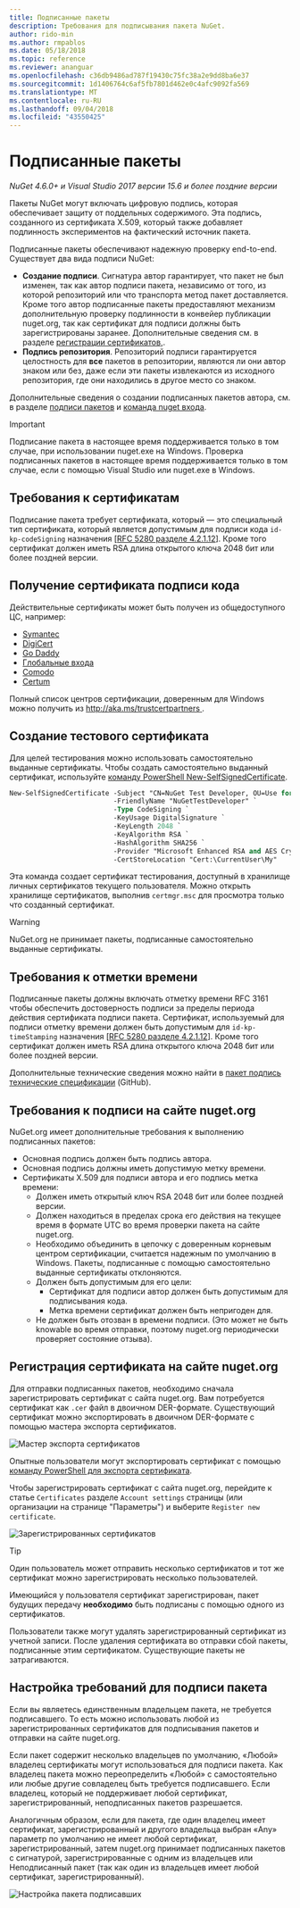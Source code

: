 ```yaml
---
title: Подписанные пакеты
description: Требования для подписывания пакета NuGet.
author: rido-min
ms.author: rmpablos
ms.date: 05/18/2018
ms.topic: reference
ms.reviewer: ananguar
ms.openlocfilehash: c36db9486ad787f19430c75fc38a2e9dd8ba6e37
ms.sourcegitcommit: 1d1406764c6af5fb7801d462e0c4afc9092fa569
ms.translationtype: MT
ms.contentlocale: ru-RU
ms.lasthandoff: 09/04/2018
ms.locfileid: "43550425"
---
```

# <a name="signed-packages"></a>Подписанные пакеты

*NuGet 4.6.0+ и Visual Studio 2017 версии 15.6 и более поздние версии*

Пакеты NuGet могут включать цифровую подпись, которая обеспечивает защиту от поддельных содержимого. Эта подпись, созданного из сертификата X.509, который также добавляет подлинность экспериментов на фактический источник пакета.

Подписанные пакеты обеспечивают надежную проверку end-to-end. Существует два вида подписи NuGet:
- **Создание подписи**. Сигнатура автор гарантирует, что пакет не был изменен, так как автор подписи пакета, независимо от того, из которой репозиторий или что транспорта метод пакет доставляется. Кроме того автор подписанные пакеты предоставляют механизм дополнительную проверку подлинности в конвейер публикации nuget.org, так как сертификат для подписи должны быть зарегистрированы заранее. Дополнительные сведения см. в разделе [регистрации сертификатов,](#register-certificate-on-nugetorg).
- **Подпись репозитория**. Репозиторий подписи гарантируется целостность для **все** пакетов в репозитории, являются ли они автор знаком или без, даже если эти пакеты извлекаются из исходного репозитория, где они находились в другое место со знаком.   

Дополнительные сведения о создании подписанных пакетов автора, см. в разделе [подписи пакетов](../create-packages/Sign-a-package.md) и [команда nuget входа](../tools/cli-ref-sign.md).

> [!Important]
> Подписание пакета в настоящее время поддерживается только в том случае, при использовании nuget.exe на Windows. Проверка подписанных пакетов в настоящее время поддерживается только в том случае, если с помощью Visual Studio или nuget.exe в Windows.

## <a name="certificate-requirements"></a>Требования к сертификатам

Подписание пакета требует сертификата, который — это специальный тип сертификата, который является допустимым для подписи кода `id-kp-codeSigning` назначения [[RFC 5280 разделе 4.2.1.12](https://tools.ietf.org/html/rfc5280#section-4.2.1.12)]. Кроме того сертификат должен иметь RSA длина открытого ключа 2048 бит или более поздней версии.

## <a name="get-a-code-signing-certificate"></a>Получение сертификата подписи кода

Действительные сертификаты может быть получен из общедоступного ЦС, например:

- [Symantec](https://trustcenter.websecurity.symantec.com/process/trust/productOptions?productType=SoftwareValidationClass3)
- [DigiCert](https://www.digicert.com/code-signing/)
- [Go Daddy](https://www.godaddy.com/web-security/code-signing-certificate)
- [Глобальные входа](https://www.globalsign.com/en/code-signing-certificate/)
- [Comodo](https://www.comodo.com/e-commerce/code-signing/code-signing-certificate.php)
- [Certum](https://www.certum.eu/certum/cert,offer_en_open_source_cs.xml) 

Полный список центров сертификации, доверенным для Windows можно получить из [ http://aka.ms/trustcertpartners ](http://aka.ms/trustcertpartners).

## <a name="create-a-test-certificate"></a>Создание тестового сертификата

Для целей тестирования можно использовать самостоятельно выданные сертификаты. Чтобы создать самостоятельно выданный сертификат, используйте [команду PowerShell New-SelfSignedCertificate](/powershell/module/pkiclient/new-selfsignedcertificate.md).

```ps
New-SelfSignedCertificate -Subject "CN=NuGet Test Developer, OU=Use for testing purposes ONLY" `
                          -FriendlyName "NuGetTestDeveloper" `
                          -Type CodeSigning `
                          -KeyUsage DigitalSignature `
                          -KeyLength 2048 `
                          -KeyAlgorithm RSA `
                          -HashAlgorithm SHA256 `
                          -Provider "Microsoft Enhanced RSA and AES Cryptographic Provider" `
                          -CertStoreLocation "Cert:\CurrentUser\My" 
```

Эта команда создает сертификат тестирования, доступный в хранилище личных сертификатов текущего пользователя. Можно открыть хранилище сертификатов, выполнив `certmgr.msc` для просмотра только что созданный сертификат.

> [!Warning]
> NuGet.org не принимает пакеты, подписанные самостоятельно выданные сертификаты.

## <a name="timestamp-requirements"></a>Требования к отметки времени

Подписанные пакеты должны включать отметку времени RFC 3161 чтобы обеспечить достоверность подписи за пределы периода действия сертификата подписи пакета. Сертификат, используемый для подписи отметку времени должен быть допустимым для `id-kp-timeStamping` назначения [[RFC 5280 разделе 4.2.1.12](https://tools.ietf.org/html/rfc5280#section-4.2.1.12)]. Кроме того сертификат должен иметь RSA длина открытого ключа 2048 бит или более поздней версии.

Дополнительные технические сведения можно найти в [пакет подпись технические спецификации](https://github.com/NuGet/Home/wiki/Package-Signatures-Technical-Details) (GitHub).

## <a name="signature-requirements-on-nugetorg"></a>Требования к подписи на сайте nuget.org

NuGet.org имеет дополнительные требования к выполнению подписанных пакетов:

- Основная подпись должен быть подпись автора.
- Основная подпись должны иметь допустимую метку времени.
- Сертификаты X.509 для подписи автора и его подпись метка времени:
  - Должен иметь открытый ключ RSA 2048 бит или более поздней версии.
  - Должен находиться в пределах срока его действия на текущее время в формате UTC во время проверки пакета на сайте nuget.org.
  - Необходимо объединить в цепочку с доверенным корневым центром сертификации, считается надежным по умолчанию в Windows. Пакеты, подписанные с помощью самостоятельно выданные сертификаты отклоняются.
  - Должен быть допустимым для его цели: 
    - Сертификат для подписи автор должен быть допустимым для подписывания кода.
    - Метка времени сертификат должен быть непригоден для.
  - Не должен быть отозван в времени подписи. (Это может не быть knowable во время отправки, поэтому nuget.org периодически проверяет состояние отзыва).

## <a name="register-certificate-on-nugetorg"></a>Регистрация сертификата на сайте nuget.org

Для отправки подписанных пакетов, необходимо сначала зарегистрировать сертификат с сайта nuget.org. Вам потребуется сертификат как `.cer` файл в двоичном DER-формате. Существующий сертификат можно экспортировать в двоичном DER-формате с помощью мастера экспорта сертификатов.

![Мастер экспорта сертификатов](media/CertificateExportWizard.png)

Опытные пользователи могут экспортировать сертификат с помощью [команду PowerShell для экспорта сертификата](/powershell/module/pkiclient/export-certificate.md).

Чтобы зарегистрировать сертификат с сайта nuget.org, перейдите к статье `Certificates` разделе `Account settings` страницы (или организации на странице "Параметры") и выберите `Register new certificate`.

![Зарегистрированных сертификатов](media/registered-certs.png)

> [!Tip]
> Один пользователь может отправить несколько сертификатов и тот же сертификат можно зарегистрировать несколько пользователей.

Имеющийся у пользователя сертификат зарегистрирован, пакет будущих передачу **необходимо** быть подписаны с помощью одного из сертификатов.

Пользователи также могут удалять зарегистрированный сертификат из учетной записи. После удаления сертификата во отправки сбой пакеты, подписанные этим сертификатом. Существующие пакеты не затрагиваются.

## <a name="configure-package-signing-requirements"></a>Настройка требований для подписи пакета

Если вы являетесь единственным владельцем пакета, не требуется подписавшего. То есть можно использовать любой из зарегистрированных сертификатов для подписывания пакетов и отправки на сайте nuget.org.

Если пакет содержит несколько владельцев по умолчанию, «Любой» владелец сертификаты могут использоваться для подписи пакета. Как владелец пакета можно переопределить «Любой» с самостоятельно или любые другие совладелец быть требуется подписавшего. Если владелец, который не поддерживает любой сертификат, зарегистрированный, неподписанных пакетов разрешается. 

Аналогичным образом, если для пакета, где один владелец имеет сертификат, зарегистрированный и другого владельца выбран «Any» параметр по умолчанию не имеет любой сертификат, зарегистрированный, затем nuget.org принимает подписанных пакетов с сигнатурой, зарегистрированные с одним из владельцев или Неподписанный пакет (так как один из владельцев имеет любой сертификат, зарегистрированный).

![Настройка пакета подписавших](media/configure-package-signers.png)
